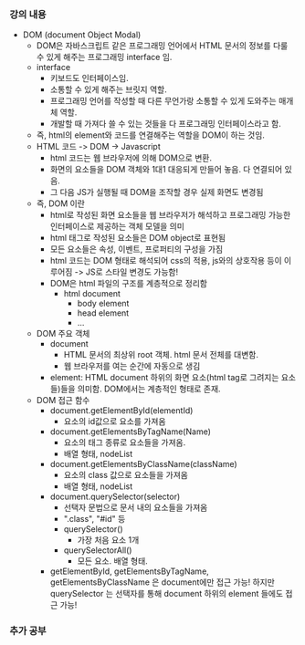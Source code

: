 ### 강의 내용

- DOM (document Object Modal)
  - DOM은 자바스크립트 같은 프로그래밍 언어에서 HTML 문서의 정보를 다룰 수 있게 해주는 프로그래밍 interface 임.
  - interface
    - 키보드도 인터페이스임.
    - 소통할 수 있게 해주는 브릿지 역할.
    - 프로그래밍 언어를 작성할 때 다른 무언가랑 소통할 수 있게 도와주는 매개체 역할.
    - 개발할 때 가져다 쓸 수 있는 것들을 다 프로그래밍 인터페이스라고 함.
  - 즉, html의 element와 코드를 연결해주는 역할을 DOM이 하는 것임.
  - HTML 코드 -> DOM -> Javascript
    - html 코드는 웹 브라우저에 의해 DOM으로 변환.
    - 화면의 요소들을 DOM 객체와 1대1 대응되게 만들어 놓음. 다 연결되어 있음.
    - 그 다음 JS가 실행될 때 DOM을 조작할 경우 실제 화면도 변경됨
  - 즉, DOM 이란
    - html로 작성된 화면 요소들을 웹 브라우저가 해석하고 프로그래밍 가능한 인터페이스로 제공하는 객체 모델을 의미
    - html 태그로 작성된 요소들은 DOM object로 표현됨
    - 모든 요소들은 속성, 이벤트, 프로퍼티의 구성을 가짐
    - html 코드는 DOM 형태로 해석되어 css의 적용, js와의 상호작용 등이 이루어짐 -> JS로 스타일 변경도 가능함!
    - DOM은 html 파일의 구조를 계층적으로 정리함
      - html document
        - body element
        - head element
        - ...
  - DOM 주요 객체
    - document
      - HTML 문서의 최상위 root 객체. html 문서 전체를 대변함.
      - 웹 브라우저를 여는 순간에 자동으로 생김
    - element: HTML document 하위의 화면 요소(html tag로 그려지는 요소들)들을 의미함. DOM에서는 계층적인 형태로 존재.
  - DOM 접근 함수
    - document.getElementById(elementId)
      - 요소의 id값으로 요소를 가져옴
    - document.getElementsByTagName(Name)
      - 요소의 태그 종류로 요소들을 가져옴.
      - 배열 형태, nodeList
    - document.getElementsByClassName(className)
      - 요소의 class 값으로 요소들을 가져옴
      - 배열 형태, nodeList
    - document.querySelector(selector)
      - 선택자 문법으로 문서 내의 요소들을 가져옴
      - ".class", "#id" 등
      - querySelector()
        - 가장 처음 요소 1개
      - querySelectorAll()
        - 모든 요소. 배열 형태.
    - getElementById, getElementsByTagName, getElementsByClassName 은 document에만 접근 가능! 하지만 querySelector 는 선택자를 통해 document 하위의 element 들에도 접근 가능!

### 추가 공부
